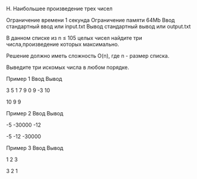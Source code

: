 
H. Наибольшее произведение трех чисел

Ограничение времени 	1 секунда
Ограничение памяти 	64Mb
Ввод 	стандартный ввод или input.txt
Вывод 	стандартный вывод или output.txt

В данном списке из n ≤ 105 целых чисел найдите три числа,произведение которых максимально.

Решение должно иметь сложность O(n), где n - размер списка.

Выведите три искомых числа в любом порядке.

Пример 1
Ввод
Вывод

3 5 1 7 9 0 9 -3 10

	

10 9 9

Пример 2
Ввод
Вывод

-5 -30000 -12

	

-5 -12 -30000

Пример 3
Ввод
Вывод

1 2 3

	

3 2 1
